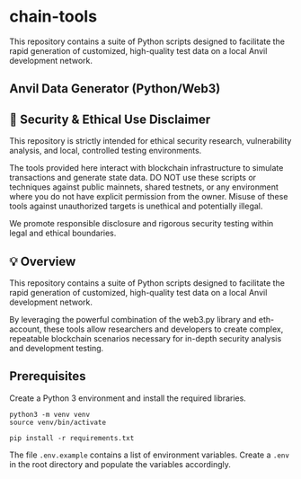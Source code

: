 # chain-tools
This repository contains a suite of Python scripts designed to facilitate the rapid generation of customized, high-quality test data on a local Anvil development network.

## Anvil Data Generator (Python/Web3)

## 🚨 Security & Ethical Use Disclaimer
This repository is strictly intended for ethical security research, vulnerability analysis, and local, controlled testing environments.

The tools provided here interact with blockchain infrastructure to simulate transactions and generate state data. DO NOT use these scripts or techniques against public mainnets, shared testnets, or any environment where you do not have explicit permission from the owner. Misuse of these tools against unauthorized targets is unethical and potentially illegal.

We promote responsible disclosure and rigorous security testing within legal and ethical boundaries.

## 💡 Overview

This repository contains a suite of Python scripts designed to facilitate the rapid generation of customized, high-quality test data on a local Anvil development network.

By leveraging the powerful combination of the web3.py library and eth-account, these tools allow researchers and developers to create complex, repeatable blockchain scenarios necessary for in-depth security analysis and development testing.

## Prerequisites

Create a Python 3 environment and install the required libraries.

```
python3 -m venv venv
source venv/bin/activate

pip install -r requirements.txt
```

The file `.env.example` contains a list of environment variables. 
Create a `.env` in the root directory and populate the variables accordingly.
